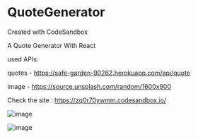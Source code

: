# QuoteGenerator
Created with CodeSandbox

A Quote Generator With React

used APIs:

quotes - https://safe-garden-90262.herokuapp.com/api/quote

image - https://source.unsplash.com/random/1600x900

Check the site :
https://zq0r70ywmm.codesandbox.io/


![image](https://user-images.githubusercontent.com/40786714/47264920-54a04d80-d528-11e8-804e-8edaf9667359.png)


![image](https://user-images.githubusercontent.com/40786714/47259074-46611b80-d4ad-11e8-94f0-6b1cf5451cbf.png)


